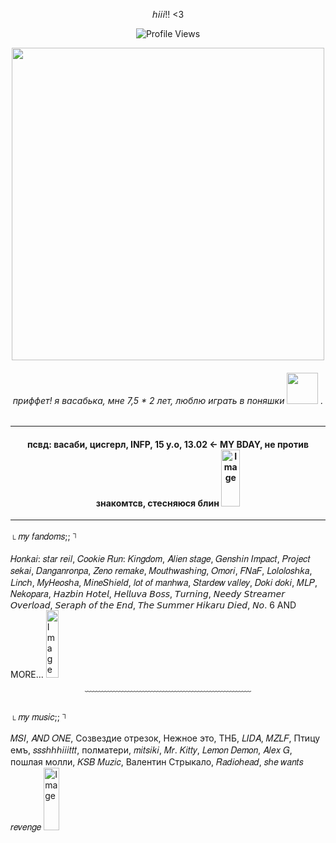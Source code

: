<div align="center">

𝘩𝘪𝘪𝘪!! <3


  </div> 
<div align="center">
  
![Profile Views](https://komarev.com/ghpvc/?username=laskwill&color=red&label=Profile+Views&style=flat-square)

<img src="https://github.com/user-attachments/assets/9774be7f-08ba-4f9e-8d1d-a1c6d70c9a13" width="500">


###### приффет! я васабька, мне 7,5 * 2 лет, люблю играть в поняшки <img src="https://github.com/user-attachments/assets/fb9bb3ef-2d2e-480f-8ed1-8978e817ded6" width="50"> .

---


#### псвд: васаби, цисгерл, INFP, 15 y.o, 13.02 ← MY BDAY, не против знакомтсв, стесняюся блин <img width="30" height="91" alt="Image" src="https://github.com/user-attachments/assets/dc8b329f-3323-4c7c-91fa-cae7e8a1bf2b" />


---

</div>


<sub>└︎</sub> 𝑚𝑦 𝑓𝑎𝑛𝑑𝑜𝑚𝑠;; <sup>┐︎</sup>

𝐻𝑜𝑛𝑘𝑎𝑖: 𝑠𝑡𝑎𝑟 𝑟𝑒𝑖𝑙, 𝐶𝑜𝑜𝑘𝑖𝑒 𝑅𝑢𝑛: 𝐾𝑖𝑛𝑔𝑑𝑜𝑚, 𝐴𝑙𝑖𝑒𝑛 𝑠𝑡𝑎𝑔𝑒, 𝐺𝑒𝑛𝑠ℎ𝑖𝑛 𝐼𝑚𝑝𝑎𝑐𝑡, 𝑃𝑟𝑜𝑗𝑒𝑐𝑡 𝑠𝑒𝑘𝑎𝑖, 𝐷𝑎𝑛𝑔𝑎𝑛𝑟𝑜𝑛𝑝𝑎, 𝑍𝑒𝑛𝑜 𝑟𝑒𝑚𝑎𝑘𝑒, 𝑀𝑜𝑢𝑡ℎ𝑤𝑎𝑠ℎ𝑖𝑛𝑔, 𝑂𝑚𝑜𝑟𝑖, 𝐹𝑁𝑎𝐹, 𝐿𝑜𝑙𝑜𝑙𝑜𝑠ℎ𝑘𝑎, 𝐿𝑖𝑛𝑐ℎ, 𝑀𝑦𝐻𝑒𝑜𝑠ℎ𝑎, 𝑀𝑖𝑛𝑒𝑆ℎ𝑖𝑒𝑙𝑑, 𝑙𝑜𝑡 𝑜𝑓 𝑚𝑎𝑛ℎ𝑤𝑎, 𝑆𝑡𝑎𝑟𝑑𝑒𝑤 𝑣𝑎𝑙𝑙𝑒𝑦, 𝐷𝑜𝑘𝑖 𝑑𝑜𝑘𝑖, 𝑀𝐿𝑃, 𝑁𝑒𝑘𝑜𝑝𝑎𝑟𝑎, 𝘏𝘢𝘻𝘣𝘪𝘯 𝘏𝘰𝘵𝘦𝘭, 𝘏𝘦𝘭𝘭𝘶𝘷𝘢 𝘉𝘰𝘴𝘴, 𝘛𝘶𝘳𝘯𝘪𝘯𝘨, 𝘕𝘦𝘦𝘥𝘺 𝘚𝘵𝘳𝘦𝘢𝘮𝘦𝘳 𝘖𝘷𝘦𝘳𝘭𝘰𝘢𝘥, 𝘚𝘦𝘳𝘢𝘱𝘩 𝘰𝘧 𝘵𝘩𝘦 𝘌𝘯𝘥, 𝘛𝘩𝘦 𝘚𝘶𝘮𝘮𝘦𝘳 𝘏𝘪𝘬𝘢𝘳𝘶 𝘋𝘪𝘦𝘥, 𝘕𝘰. 6 AND MORE... <img width="20" height="108" alt="Image" src="https://github.com/user-attachments/assets/18076258-3078-4068-919c-71a1f0937990" />

<div align="center">


﹋﹋﹋﹋﹋﹋﹋﹋﹋﹋﹋﹋﹋﹋﹋﹋﹋﹋﹋
  </div> 
  <sub>└︎</sub> 𝑚𝑦 𝑚𝑢𝑠𝑖𝑐;; <sup>┐︎</sup>
  
 𝑀𝑆𝐼, 𝐴𝑁𝐷 𝑂𝑁𝐸, Созвездие отрезок, Нежное это, ТНБ, 𝐿𝐼𝐷𝐴, 𝑀𝑍𝐿𝐹, Птицу емъ, 𝑠𝑠𝑠ℎℎℎ𝑖𝑖𝑖𝑡𝑡𝑡, полматери, 𝑚𝑖𝑡𝑠𝑖𝑘𝑖, 𝑀𝑟. 𝐾𝑖𝑡𝑡𝑦, 𝐿𝑒𝑚𝑜𝑛 𝐷𝑒𝑚𝑜𝑛, 𝐴𝑙𝑒𝑥 𝐺, пошлая молли, 𝐾𝑆𝐵 𝑀𝑢𝑧𝑖𝑐, Валентин Стрыкало, 𝑅𝑎𝑑𝑖𝑜ℎ𝑒𝑎𝑑, 𝑠ℎ𝑒 𝑤𝑎𝑛𝑡𝑠 𝑟𝑒𝑣𝑒𝑛𝑔𝑒 <img width="25" height="100" alt="Image" src="https://github.com/user-attachments/assets/4d516d37-1db6-44f8-8ec2-157d02dc6d80" />
 
<div align="center">

